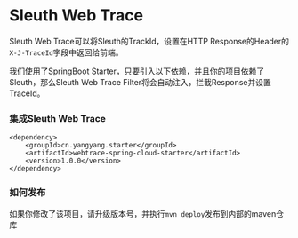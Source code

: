 # Sleuth Web Trace

Sleuth Web Trace可以将Sleuth的TrackId，设置在HTTP Response的Header的`X-J-TraceId`字段中返回给前端。

我们使用了SpringBoot Starter，只要引入以下依赖，并且你的项目依赖了Sleuth，那么Sleuth Web Trace Filter将会自动注入，拦截Response并设置TraceId。

### 集成Sleuth Web Trace

```
<dependency>
	<groupId>cn.yangyang.starter</groupId>
	<artifactId>webtrace-spring-cloud-starter</artifactId>
	<version>1.0.0</version>
</dependency>
```

### 如何发布

如果你修改了该项目，请升级版本号，并执行`mvn deploy`发布到内部的maven仓库



